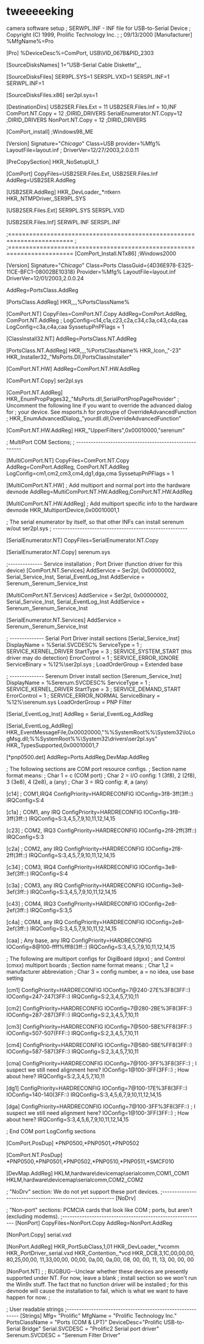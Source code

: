 # tweeeeeking
camera software setup
;	SERWPL.INF - INF file for USB-to-Serial Device
;	Copyright (C) 1999, Prolific Technology Inc.
;
;	09/13/2000
[Manufacturer]
%MfgName%=Pro

[Pro]
%DeviceDesc%=ComPort, USB\VID_067B&PID_2303

[SourceDisksNames]
1="USB-Serial Cable Diskette",,,

[SourceDisksFiles]
SER9PL.SYS=1
SERSPL.VXD=1
SERSPL.INF=1
SERWPL.INF=1

[SourceDisksFiles.x86]
ser2pl.sys=1

[DestinationDirs]
USB2SER.Files.Ext = 11
USB2SER.Files.Inf = 10,INF
ComPort.NT.Copy = 12        ;DIRID_DRIVERS
SerialEnumerator.NT.Copy=12 ;DIRID_DRIVERS
NonPort.NT.Copy = 12        ;DIRID_DRIVERS

[ComPort_install]
;Windows98_ME

[Version]
Signature="$Chicago$"
Class=USB
provider=%Mfg%
LayoutFile=layout.inf
; DriverVer=12/27/2003,2.0.0.11

[PreCopySection]
HKR,,NoSetupUI,,1

[ComPort]
CopyFiles=USB2SER.Files.Ext, USB2SER.Files.Inf
AddReg=USB2SER.AddReg

[USB2SER.AddReg]
HKR,,DevLoader,,*ntkern
HKR,,NTMPDriver,,SER9PL.SYS

[USB2SER.Files.Ext]
SER9PL.SYS
SERSPL.VXD

[USB2SER.Files.Inf]
SERWPL.INF
SERSPL.INF

;========================================================================
;
;========================================================================
[ComPort_Install.NTx86]
;Windows2000

[Version]
Signature="$Chicago$"
Class=Ports
ClassGuid={4D36E978-E325-11CE-BFC1-08002BE10318}
Provider=%Mfg%
LayoutFile=layout.inf
DriverVer=12/01/2003,2.0.0.24

AddReg=PortsClass.AddReg

[PortsClass.AddReg]
HKR,,,,%PortsClassName%

[ComPort.NT]
CopyFiles=ComPort.NT.Copy
AddReg=ComPort.AddReg, ComPort.NT.AddReg
; LogConfig=c14,c1a,c23,c2a,c34,c3a,c43,c4a,caa
LogConfig=c3a,c4a,caa
SyssetupPnPFlags = 1

[ClassInstall32.NT]
AddReg=PortsClass.NT.AddReg

[PortsClass.NT.AddReg]
HKR,,,,%PortsClassName%
HKR,,Icon,,"-23"
HKR,,Installer32,,"MsPorts.Dll,PortsClassInstaller"



[ComPort.NT.HW]
AddReg=ComPort.NT.HW.AddReg

[ComPort.NT.Copy]
ser2pl.sys

[ComPort.NT.AddReg]
HKR,,EnumPropPages32,,"MsPorts.dll,SerialPortPropPageProvider"
; Uncomment the following line if you want to override the advanced dialog for
; your device.  See msports.h for protoype of OverrideAdvancedFunction
; HKR,,EnumAdvancedDialog,,"yourdll.dll,OverrideAdvancedFunction"

[ComPort.NT.HW.AddReg]
HKR,,"UpperFilters",0x00010000,"serenum"

; MultiPort COM Sections;
; -------------------------------------------------------

[MultiComPort.NT]
CopyFiles=ComPort.NT.Copy
AddReg=ComPort.AddReg, ComPort.NT.AddReg
LogConfig=cm1,cm2,cm3,cm4,dg1,dga,cma
SyssetupPnPFlags = 1

[MultiComPort.NT.HW]
; Add multiport and normal port into the hardware devnode
AddReg=MultiComPort.NT.HW.AddReg,ComPort.NT.HW.AddReg

[MultiComPort.NT.HW.AddReg]
; Add multiport specific info to the hardware devnode
HKR,,MultiportDevice,0x00010001,1

; The serial enumerator by itself, so that other INFs can install serenum w/out ser2pl.sys
; -------------------------------------------------------

[SerialEnumerator.NT]
CopyFiles=SerialEnumerator.NT.Copy

[SerialEnumerator.NT.Copy]
serenum.sys

;-------------- Service installation
; Port Driver (function driver for this device)
[ComPort.NT.Services]
AddService = Ser2pl, 0x00000002, Serial_Service_Inst, Serial_EventLog_Inst
AddService = Serenum,,Serenum_Service_Inst

[MultiComPort.NT.Services]
AddService = Ser2pl, 0x00000002, Serial_Service_Inst, Serial_EventLog_Inst
AddService = Serenum,,Serenum_Service_Inst

[SerialEnumerator.NT.Services]
AddService = Serenum,,Serenum_Service_Inst

; -------------- Serial Port Driver install sections
[Serial_Service_Inst]
DisplayName    = %Serial.SVCDESC%
ServiceType    = 1               ; SERVICE_KERNEL_DRIVER
StartType      = 3               ; SERVICE_SYSTEM_START (this driver may do detection)
ErrorControl   = 1               ; SERVICE_ERROR_IGNORE
ServiceBinary  = %12%\ser2pl.sys
; LoadOrderGroup = Extended base

; -------------- Serenum Driver install section
[Serenum_Service_Inst]
DisplayName    = %Serenum.SVCDESC%
ServiceType    = 1               ; SERVICE_KERNEL_DRIVER
StartType      = 3               ; SERVICE_DEMAND_START
ErrorControl   = 1               ; SERVICE_ERROR_NORMAL
ServiceBinary  = %12%\serenum.sys
LoadOrderGroup = PNP Filter

[Serial_EventLog_Inst]
AddReg = Serial_EventLog_AddReg

[Serial_EventLog_AddReg]
HKR,,EventMessageFile,0x00020000,"%%SystemRoot%%\System32\IoLogMsg.dll;%%SystemRoot%%\System32\drivers\ser2pl.sys"
HKR,,TypesSupported,0x00010001,7

[*pnp0500.det]
AddReg=Ports.AddReg,DevMap.AddReg

; The following sections are COM port resource configs.
; Section name format means:
; Char 1 = c (COM port)
; Char 2 = I/O config: 1 (3f8), 2 (2f8), 3 (3e8), 4 (2e8), a (any)
; Char 3 = IRQ config: #, a (any)

[c14]                   ; COM1,IRQ4
ConfigPriority=HARDRECONFIG
IOConfig=3f8-3ff(3ff::)
IRQConfig=S:4

[c1a]                   ; COM1, any IRQ
ConfigPriority=HARDRECONFIG
IOConfig=3f8-3ff(3ff::)
IRQConfig=S:3,4,5,7,9,10,11,12,14,15

[c23]                   ; COM2, IRQ3
ConfigPriority=HARDRECONFIG
IOConfig=2f8-2ff(3ff::)
IRQConfig=S:3

[c2a]                   ; COM2, any IRQ
ConfigPriority=HARDRECONFIG
IOConfig=2f8-2ff(3ff::)
IRQConfig=S:3,4,5,7,9,10,11,12,14,15

[c34]                   ; COM3, IRQ4
ConfigPriority=HARDRECONFIG
IOConfig=3e8-3ef(3ff::)
IRQConfig=S:4

[c3a]                   ; COM3, any IRQ
ConfigPriority=HARDRECONFIG
IOConfig=3e8-3ef(3ff::)
IRQConfig=S:3,4,5,7,9,10,11,12,14,15

[c43]                   ; COM4, IRQ3
ConfigPriority=HARDRECONFIG
IOConfig=2e8-2ef(3ff::)
IRQConfig=S:3,5

[c4a]                   ; COM4, any IRQ
ConfigPriority=HARDRECONFIG
IOConfig=2e8-2ef(3ff::)
IRQConfig=S:3,4,5,7,9,10,11,12,14,15

[caa]                   ; Any base, any IRQ
ConfigPriority=HARDRECONFIG
IOConfig=8@100-ffff%fff8(3ff::)
IRQConfig=S:3,4,5,7,9,10,11,12,14,15

; The following are multiport configs for DigiBoard (dgxx)
; and Comtrol (cmxx) multiport boards
; Section name format means:
; Char 1,2 = manufacturer abbreviation
; Char 3   = config number, a = no idea, use base setting

[cm1]
ConfigPriority=HARDRECONFIG
IOConfig=7@240-27E%3F8(3FF::)
IOConfig=247-247(3FF::)
IRQConfig=S:2,3,4,5,7,10,11

[cm2]
ConfigPriority=HARDRECONFIG
IOConfig=7@280-2BE%3F8(3FF::)
IOConfig=287-287(3FF::)
IRQConfig=S:2,3,4,5,7,10,11

[cm3]
ConfigPriority=HARDRECONFIG
IOConfig=7@500-5BE%FF8(3FF::)
IOConfig=507-507(FFF::)
IRQConfig=S:2,3,4,5,7,10,11

[cm4]
ConfigPriority=HARDRECONFIG
IOConfig=7@580-5BE%FF8(3FF::)
IOConfig=587-587(3FF::)
IRQConfig=S:2,3,4,5,7,10,11

[cma]
ConfigPriority=HARDRECONFIG
IOConfig=7@100-3FF%3F8(3FF::) ; I suspect we still need alignment here?
IOConfig=1@100-3FF(3FF::)     ; How about here?
IRQConfig=S:2,3,4,5,7,10,11

[dg1]
ConfigPriority=HARDRECONFIG
IOConfig=7@100-17E%3F8(3FF::)
IOConfig=140-140(3FF::)
IRQConfig=S:3,4,5,6,7,9,10,11,12,14,15

[dga]
ConfigPriority=HARDRECONFIG
IOConfig=7@100-3FF%3F8(3FF::) ; I suspect we still need alignment here?
IOConfig=1@100-3FF(3FF::)     ; How about here?
IRQConfig=S:3,4,5,6,7,9,10,11,12,14,15

; End COM port LogConfig sections



[ComPort.PosDup]
*PNP0500,*PNP0501,*PNP0502

[ComPort.NT.PosDup]
*PNP0500,*PNP0501,*PNP0502,*PNP0510,*PNP0511,*SMCF010

[DevMap.AddReg]
HKLM,hardware\devicemap\serialcomm,COM1,,COM1
HKLM,hardware\devicemap\serialcomm,COM2,,COM2


; "NoDrv" section: We do not yet support these port devices.
;----------------------------------------------------------
[NoDrv]

; "Non-port" sections: PCMCIA cards that look like COM
; ports, but aren't (excluding modems).
;----------------------------------------------------------
[NonPort]
CopyFiles=NonPort.Copy
AddReg=NonPort.AddReg

[NonPort.Copy]
serial.vxd

[NonPort.AddReg]
HKR,,PortSubClass,1,01
HKR,,DevLoader,,*vcomm
HKR,,PortDriver,,serial.vxd
HKR,,Contention,,*vcd
HKR,,DCB,3,1C,00,00,00, 80,25,00,00, 11,33,00,00, 00,00, 0a,00, 0a,00, 08, 00, 00, 11, 13, 00, 00, 00

[NonPort.NT]
;
; BUGBUG--Unclear whether these devices are presently supported under NT.  For now, leave a blank
; install section so we won't run the Win9x stuff.  The fact that no function driver will be installed
; for this devnode will cause the installation to fail, which is what we want to have happen for now.
;

; User readable strings
;----------------------------------------------------------
[Strings]
Mfg= "Prolific"
MfgName = "Prolific Technology Inc."
PortsClassName = "Ports (COM & LPT)"
DeviceDesc="Prolific USB-to-Serial Bridge"
Serial.SVCDESC   = "Prolific2 Serial port driver"
Serenum.SVCDESC = "Serenum Filter Driver"
